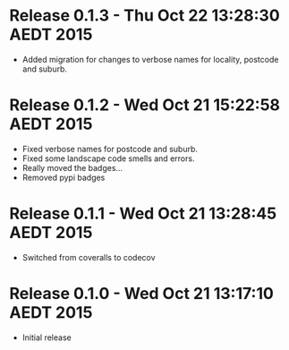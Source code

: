 # Release 0.1.3 - Thu Oct 22 13:28:30 AEDT 2015

- Added migration for changes to verbose names for locality, postcode and suburb.

# Release 0.1.2 - Wed Oct 21 15:22:58 AEDT 2015

- Fixed verbose names for postcode and suburb.
- Fixed some landscape code smells and errors.
- Really moved the badges...
- Removed pypi badges

# Release 0.1.1 - Wed Oct 21 13:28:45 AEDT 2015

- Switched from coveralls to codecov

# Release 0.1.0 - Wed Oct 21 13:17:10 AEDT 2015

- Initial release

